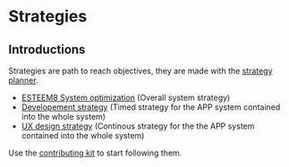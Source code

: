 # Strategies

## Introductions

Strategies are path to reach objectives, they are made with the [strategy planner](https://github.com/esteem8app/esteem8app.github.io/blob/master/docs/strategies/Strategy-planner.md).

* [ESTEEM8 System optimization]() (Overall system strategy)
* [Developement strategy](https://github.com/esteem8app/esteem8app.github.io/blob/master/docs/strategies/Developement-strategy.md) (Timed strategy for the APP system contained into the whole system)
* [UX design strategy](https://github.com/esteem8app/esteem8app.github.io/blob/master/docs/strategies/UX-design-strategy.md) (Continous strategy for the the APP system contained into the whole system)

Use the [contributing kit](https://github.com/esteem8app/esteem8app.github.io/tree/master/docs/contributing-kit) to start following them.
